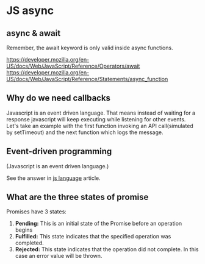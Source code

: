 # JS async

## async & await

Remember, the await keyword is only valid inside async functions.

https://developer.mozilla.org/en-US/docs/Web/JavaScript/Reference/Operators/await
https://developer.mozilla.org/en-US/docs/Web/JavaScript/Reference/Statements/async_function
## Why do we need callbacks

Javascript is an event driven language. That means instead of waiting for a response javascript will keep executing while listening for other events. Let's take an example with the first function invoking an API call(simulated by setTimeout) and the next function which logs the message.

## Event-driven programming

(Javascript is an event driven language.)

See the answer in [js language](./js-language.md) article.
## What are the three states of promise

Promises have 3 states:

1. **Pending:** This is an initial state of the Promise before an operation begins
2. **Fulfilled:** This state indicates that the specified operation was completed.
3. **Rejected:** This state indicates that the operation did not complete. In this case an error value will be thrown.